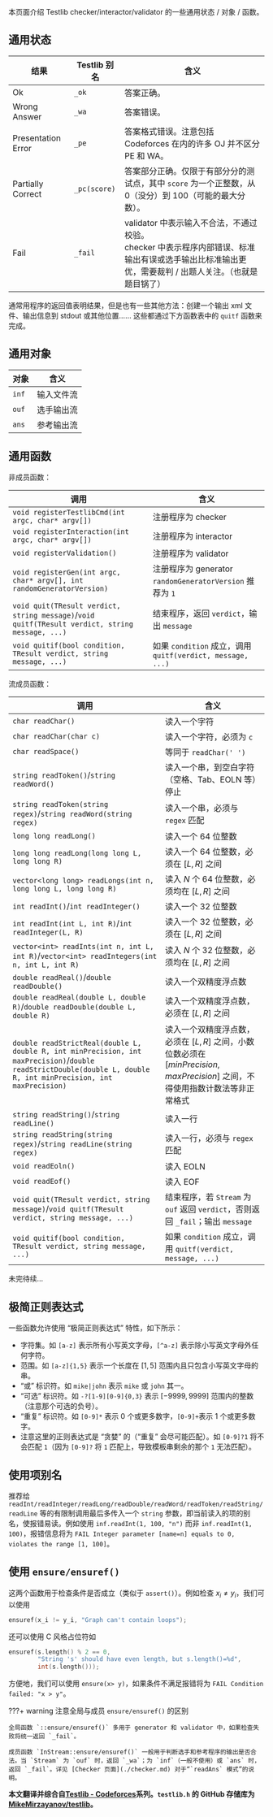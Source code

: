本页面介绍 Testlib checker/interactor/validator 的一些通用状态 / 对象 / 函数。

## 通用状态

| 结果                 | Testlib 别名   | 含义                                                                                       |
| ------------------ | ------------ | ---------------------------------------------------------------------------------------- |
| Ok                 | `_ok`        | 答案正确。                                                                                    |
| Wrong Answer       | `_wa`        | 答案错误。                                                                                    |
| Presentation Error | `_pe`        | 答案格式错误。注意包括 Codeforces 在内的许多 OJ 并不区分 PE 和 WA。                                            |
| Partially Correct  | `_pc(score)` | 答案部分正确。仅限于有部分分的测试点，其中 `score` 为一个正整数，从 $0$（没分）到 $100$（可能的最大分数）。                          |
| Fail               | `_fail`      | validator 中表示输入不合法，不通过校验。<br>checker 中表示程序内部错误、标准输出有误或选手输出比标准输出更优，需要裁判 / 出题人关注。（也就是题目锅了） |

通常用程序的返回值表明结果，但是也有一些其他方法：创建一个输出 xml 文件、输出信息到 stdout 或其他位置…… 这些都通过下方函数表中的 `quitf` 函数来完成。

## 通用对象

| 对象    | 含义    |
| ----- | ----- |
| `inf` | 输入文件流 |
| `ouf` | 选手输出流 |
| `ans` | 参考输出流 |

## 通用函数

非成员函数：

| 调用                                                                                              | 含义                                                  |
| ----------------------------------------------------------------------------------------------- | --------------------------------------------------- |
| `void registerTestlibCmd(int argc, char* argv[])`                                               | 注册程序为 checker                                       |
| `void registerInteraction(int argc, char* argv[])`                                              | 注册程序为 interactor                                    |
| `void registerValidation()`                                                                     | 注册程序为 validator                                     |
| `void registerGen(int argc, char* argv[], int randomGeneratorVersion)`                          | 注册程序为 generator<br>`randomGeneratorVersion` 推荐为 `1` |
| `void quit(TResult verdict, string message)`/`void quitf(TResult verdict, string message, ...)` | 结束程序，返回 `verdict`，输出 `message`                      |
| `void quitif(bool condition, TResult verdict, string message, ...)`                             | 如果 `condition` 成立，调用 `quitf(verdict, message, ...)` |

流成员函数：

| 调用                                                                                                                                                                | 含义                                                                                 |
| ----------------------------------------------------------------------------------------------------------------------------------------------------------------- | ---------------------------------------------------------------------------------- |
| `char readChar()`                                                                                                                                                 | 读入一个字符                                                                             |
| `char readChar(char c)`                                                                                                                                           | 读入一个字符，必须为 `c`                                                                     |
| `char readSpace()`                                                                                                                                                | 等同于 `readChar(' ')`                                                                |
| `string readToken()`/`string readWord()`                                                                                                                          | 读入一个串，到空白字符（空格、Tab、EOLN 等）停止                                                       |
| `string readToken(string regex)`/`string readWord(string regex)`                                                                                                  | 读入一个串，必须与 `regex` 匹配                                                               |
| `long long readLong()`                                                                                                                                            | 读入一个 64 位整数                                                                        |
| `long long readLong(long long L, long long R)`                                                                                                                    | 读入一个 64 位整数，必须在 $[L,R]$ 之间                                                         |
| `vector<long long> readLongs(int n, long long L, long long R)`                                                                                                    | 读入 $N$ 个 64 位整数，必须均在 $[L,R]$ 之间                                                    |
| `int readInt()`/`int readInteger()`                                                                                                                               | 读入一个 32 位整数                                                                        |
| `int readInt(int L, int R)`/`int readInteger(L, R)`                                                                                                               | 读入一个 32 位整数，必须在 $[L,R]$ 之间                                                         |
| `vector<int> readInts(int n, int L, int R)`/`vector<int> readIntegers(int n, int L, int R)`                                                                       | 读入 $N$ 个 32 位整数，必须均在 $[L,R]$ 之间                                                    |
| `double readReal()`/`double readDouble()`                                                                                                                         | 读入一个双精度浮点数                                                                         |
| `double readReal(double L, double R)`/`double readDouble(double L, double R)`                                                                                     | 读入一个双精度浮点数，必须在 $[L,R]$ 之间                                                          |
| `double readStrictReal(double L, double R, int minPrecision, int maxPrecision)`/`double readStrictDouble(double L, double R, int minPrecision, int maxPrecision)` | 读入一个双精度浮点数，必须在 $[L,R]$ 之间，小数位数必须在 $[minPrecision,maxPrecision]$ 之间，不得使用指数计数法等非正常格式 |
| `string readString()`/`string readLine()`                                                                                                                         | 读入一行                                                                               |
| `string readString(string regex)`/`string readLine(string regex)`                                                                                                 | 读入一行，必须与 `regex` 匹配                                                                |
| `void readEoln()`                                                                                                                                                 | 读入 EOLN                                                                            |
| `void readEof()`                                                                                                                                                  | 读入 EOF                                                                             |
| `void quit(TResult verdict, string message)`/`void quitf(TResult verdict, string message, ...)`                                                                   | 结束程序，若 `Stream` 为 `ouf` 返回 `verdict`，否则返回 `_fail`；输出 `message`                     |
| `void quitif(bool condition, TResult verdict, string message, ...)`                                                                                               | 如果 `condition` 成立，调用 `quitf(verdict, message, ...)`                                |

未完待续...

## 极简正则表达式

一些函数允许使用 “极简正则表达式” 特性，如下所示：

-   字符集。如 `[a-z]` 表示所有小写英文字母，`[^a-z]` 表示除小写英文字母外任何字符。
-   范围。如 `[a-z]{1,5}` 表示一个长度在 $[1,5]$ 范围内且只包含小写英文字母的串。
-   “或” 标识符。如 `mike|john` 表示 `mike` 或 `john` 其一。
-   “可选” 标识符。如 `-?[1-9][0-9]{0,3}` 表示 $[-9999,9999]$ 范围内的整数（注意那个可选的负号）。
-   “重复” 标识符。如 `[0-9]*` 表示 $0$ 个或更多数字，`[0-9]+`表示 $1$ 个或更多数字。
-   注意这里的正则表达式是 “贪婪” 的（“重复” 会尽可能匹配）。如 `[0-9]?1` 将不会匹配 `1`（因为 `[0-9]?` 将 `1` 匹配上，导致模板串剩余的那个 `1` 无法匹配）。

## 使用项别名

推荐给 `readInt/readInteger/readLong/readDouble/readWord/readToken/readString/readLine` 等的有限制调用最后多传入一个 `string` 参数，即当前读入的项的别名，使报错易读。例如使用 `inf.readInt(1, 100, "n")` 而非 `inf.readInt(1, 100)`，报错信息将为 `FAIL Integer parameter [name=n] equals to 0, violates the range [1, 100]`。

## 使用 `ensure/ensuref()`

这两个函数用于检查条件是否成立（类似于 `assert()`）。例如检查 $x_i \neq y_i$，我们可以使用

```cpp
ensuref(x_i != y_i, "Graph can't contain loops");
```

还可以使用 C 风格占位符如

```cpp
ensuref(s.length() % 2 == 0,
        "String 's' should have even length, but s.length()=%d",
        int(s.length()));
```

方便地，我们可以使用 `ensure(x> y)`，如果条件不满足报错将为 `FAIL Condition failed: "x > y"`。

???+ warning
    注意全局与成员 `ensure/ensuref()` 的区别

    全局函数 `::ensure/ensuref()` 多用于 generator 和 validator 中，如果检查失败将统一返回 `_fail`。

    成员函数 `InStream::ensure/ensuref()` 一般用于判断选手和参考程序的输出是否合法。当 `Stream` 为 `ouf` 时，返回 `_wa`；为 `inf`（一般不使用）或 `ans` 时，返回 `_fail`。详见 [Checker 页面](./checker.md) 对于“`readAns` 模式”的说明。

**本文翻译并综合自[Testlib - Codeforces](https://codeforces.com/testlib)系列。`testlib.h` 的 GitHub 存储库为[MikeMirzayanov/testlib](https://github.com/MikeMirzayanov/testlib)。**
